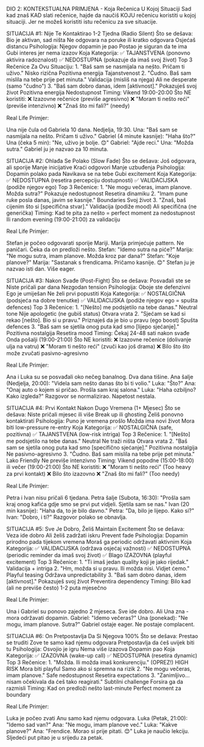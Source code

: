 DIO 2: KONTEKSTUALNA PRIMJENA - Koja Rečenica U Kojoj Situaciji Sad kad
znaš KAD slati rečenice, hajde da naučiš KOJU rečenicu koristiti u kojoj
situaciji. Jer ne možeš koristiti istu rečenicu za sve situacije.

SITUACIJA #1: Nije Te Kontaktirao 1-2 Tjedna (Radio Silent) Što se
dešava: Bio je aktivan, sad ništa Ne odgovara na poruke ili kratko
odgovara Osjećaš distancu Psihologija: Njegov dopamin je pao Postao je
siguran da te ima Gubi interes jer nema izazov Koja Kategorija: ✅
TAJANSTVENA (ponovno aktivira radoznalost) ✅ NEDOSTUPNA (pokazuje da
imaš svoj život) Top 3 Rečenice Za Ovu Situaciju: 1. "Baš sam se
nasmijala na nešto. Pričam ti uživo." Nisko rizična Pozitivna energija
Tajanstvenost 2. "Čudno. Baš sam mislila na tebe prije pet minuta."
Validacija (misliš na njega) Ali ne desperate (samo "čudno") 3. "Baš sam
dobro danas, idem \[aktivnost\]." Pokazuješ svoj život Pozitivna
energija Nedostupnost Timing: Vikend 19:00-20:00 Što NE koristiti: ❌
Izazovne rečenice (previše agresivno) ❌ "Moram ti nešto reći" (previše
intenzivno) ❌ "Znaš što mi fali?" (needy)

Real Life Primjer:

Una nije čula od Gabriela 10 dana. Nedjelja, 19:30. Una: "Baš sam se
nasmijala na nešto. Pričam ti uživo." Gabriel (4 minute kasnije): "Haha
što?" Una (čeka 5 min): "Ne, uživo je bolje. 😊" Gabriel: "Ajde reci."
Una: "Možda sutra." Gabriel ju je nazvao za 10 minuta.

SITUACIJA #2: Ohlađa Se Polako (Slow Fade) Što se dešava: Još odgovara,
ali sporije Manje inicijative Kraći odgovori Manje uzbuđenja
Psihologija: Dopamin polako pada Navikava se na tebe Gubi excitement
Koja Kategorija: ✅ NEDOSTUPNA (resetira percepciju dostupnosti) ✅
VALIDACIJSKA (podiže njegov ego) Top 3 Rečenice: 1. "Ne mogu večeras,
imam planove. Možda sutra?" Pokazuje nedostupnost Resetira dinamiku 2.
"Imam pune ruke posla danas, javim se kasnije." Boundaries Svoj život 3.
"Znaš, baš cijenim što si \[specifična stvar\]." Validacija (podiže
mood) Ali specifična (ne generička) Timing: Kad te pita za nešto =
perfect moment za nedostupnost Ili random evening (19:00-21:00) za
validaciju

Real Life Primjer:

Stefan je počeo odgovarati sporije Mariji. Marija primjećuje pattern. Ne
paničari. Čeka da on predloži nešto. Stefan: "Idemo sutra na piće?"
Marija: "Ne mogu sutra, imam planove. Možda kroz par dana?" Stefan:
"Koje planove?" Marija: "Sastanak s frendicama. Pričamo kasnije. 😊"
Stefan ju je nazvao isti dan. Više eager.

SITUACIJA #3: Nakon Svađe (Post-Fight) Što se dešava: Posvađali ste se
Niste pričali par dana Nezgodan tension Psihologija: Oboje ste
defenzivni Ego je umiješan Ne želi prvi popustiti Koja Kategorija: ✅
NOSTALGIČNA (podsjeća na dobre trenutke) ✅ VALIDACIJSKA (podiže njegov
ego = spušta defences) Top 3 Rečenice: 1. "\[Nešto\] me podsjetilo na
tebe danas." Neutral tone Nije apologetic (ne gubiš status) Otvara vrata
2. "Sjećam se kad si rekao \[nešto\]. Bio si u pravu." Priznaješ da je
bio u pravu (ego boost) Spušta defences 3. "Baš sam se sjetila onog puta
kad smo \[lijepo sjećanje\]." Pozitivna nostalgija Resetira mood Timing:
Čekaj 24-48 sati nakon svađe Onda pošalji (19:00-21:00) Što NE
koristiti: ❌ Izazovne rečenice (dolivanje ulja na vatru) ❌ "Moram ti
nešto reći" (zvuči kao još drama) ❌ Bilo što što može zvučati
pasivno-agresivno

Real Life Primjer:

Ana i Luka su se posvađali oko nečeg banalnog. Dva dana tišine. Ana
šalje (Nedjelja, 20:00): "Videla sam nešto danas što bi ti volio." Luka:
"Što?" Ana: "Onaj auto o kojem si pričao. Prošla sam kraj salona." Luka:
"Haha ozbiljno? Kako izgleda?" Razgovor se normalizirao. Napetost
nestala.

SITUACIJA #4: Prvi Kontakt Nakon Dugo Vremena (1+ Mjesec) Što se dešava:
Niste pričali mjesec ili više Break up ili ghosting Želiš ponovno
kontaktirati Psihologija: Puno je vremena prošlo Možda ima novi život
Mora biti low-pressure re-entry Koja Kategorija: ✅ NOSTALGIČNA (safe,
pozitivna) ✅ TAJANSTVENA (low-risk intriga) Top 3 Rečenice: 1.
"\[Nešto\] me podsjetilo na tebe danas." Neutral Ne traži ništa Otvara
vrata 2. "Baš sam se sjetila onog puta kad smo \[specifično sjećanje\]."
Pozitivna nostalgija Ne pasivno-agresivno 3. "Čudno. Baš sam mislila na
tebe prije pet minuta." Lako Friendly Ne previše intenzivno Timing:
Vikend popodne (15:00-18:00) ili večer (19:00-21:00) Što NE koristiti:
❌ "Moram ti nešto reći" (Too heavy za prvi kontakt) ❌ Bilo što
izazovno ❌ "Znaš što mi fali?" (Too needy)

Real Life Primjer:

Petra i Ivan nisu pričali 6 tjedana. Petra šalje (Subota, 16:30):
"Prošla sam kraj onog kafića gdje smo se prvi put vidjeli. Sjetila sam
se nas." Ivan (20 min kasnije): "Haha da, to je bilo davno." Petra: "Da,
bilo je lijepo. Kako si?" Ivan: "Dobro, i ti?" Razgovor polako se
obnavlja.

SITUACIJA #5: Sve Je Dobro, Želiš Maintain Excitement Što se dešava:
Veza ide dobro Ali želiš zadržati iskru Prevent fade Psihologija:
Dopamin prirodno pada tijekom vremena Moraš ga periodic održavati
aktivnim Koja Kategorija: ✅ VALIDACIJSKA (održava osjećaj važnosti) ✅
NEDOSTUPNA (periodic reminder da imaš svoj život) ✅ Blago IZAZOVNA
(playful excitement) Top 3 Rečenice: 1. "Ti imaš jedan quality koji je
jako rijedak." Validacija + intriga 2. "Hm, možda si u pravu. Ili možda
nisi. Vidjet ćemo." Playful teasing Održava unpredictability 3. "Baš sam
dobro danas, idem \[aktivnost\]." Pokazuješ svoj život Preventira
dependency Timing: Bilo kad (ali ne previše često) 1-2 puta mjesečno

Real Life Primjer:

Una i Gabriel su ponovo zajedno 2 mjeseca. Sve ide dobro. Ali Una zna -
mora održavati dopamin. Gabriel: "Idemo večeras?" Una (ponekad): "Ne
mogu, imam planove. Sutra?" Gabriel ostaje eager. Ne postaje complacent.

SITUACIJA #6: On Pretpostavlja Da Si Njegova 100% Što se dešava: Prestao
se truditi Zove te samo kad njemu odgovara Pretpostavlja da ćeš uvijek
biti tu Psihologija: Osvojio je igru Nema više izazova Dopamin pao Koja
Kategorija: ✅ IZAZOVNA (wake-up call) ✅ NEDOSTUPNA (resetira dynamic)
Top 3 Rečenice: 1. "Možda. Ili možda imaš konkurenciju." (OPREZ!) HIGH
RISK Mora biti playful Samo ako si spremna na rizik 2. "Ne mogu večeras,
imam planove." Safe nedostupnost Resetira expectations 3. "Zanimljivo...
nisam očekivala da ćeš tako reagirati." Subtilni challenge Forsira ga da
razmisli Timing: Kad on predloži nešto last-minute Perfect moment za
boundary

Real Life Primjer:

Luka je počeo zvati Anu samo kad njemu odgovara. Luka (Petak, 21:00):
"Idemo sad van?" Ana: "Ne mogu, imam planove već." Luka: "Kakve
planove?" Ana: "Frendice. Morao si prije pitati. 😊" Luka je naučio
lekciju. Sljedeći put pitao je u srijedu za petak.

